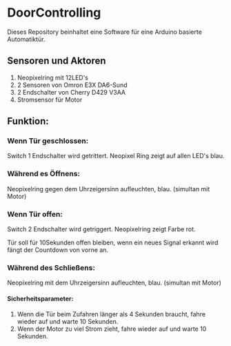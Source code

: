 # DoorControlling
Dieses Repository beinhaltet eine Software für eine Arduino basierte Automatiktür.

## Sensoren und Aktoren
1. Neopixelring mit 12LED's
2. 2 Sensoren von Omron E3X DA6-Sund
3. 2 Endschalter von Cherry D429 V3AA
4. Stromsensor für Motor


## Funktion:
### Wenn Tür geschlossen:
  Switch 1 Endschalter wird getrittert.
  Neopixel Ring zeigt auf allen LED's blau.
  
### Während es Öffnens: 
  Neopixelring gegen dem Uhrzeigersinn aufleuchten, blau. (simultan mit Motor)
  
  
### Wenn Tür offen:
  Switch 2 Endschalter wird getriggert.
  Neopixelring zeigt Farbe rot.
  
 Tür soll für 10Sekunden offen bleiben, wenn ein neues Signal erkannt wird fängt der Countdown von vorne an.
 
### Während des Schließens:
  Neopixelring mit dem Uhrzeigersinn aufleuchten, blau. (simultan mit Motor)
 
 #### Sicherheitsparameter:
  1. Wenn die Tür beim Zufahren länger als 4 Sekunden braucht, fahre wieder auf und warte 10 Sekunden.
  2. Wenn der Motor zu viel Strom zieht, fahre wieder auf und warte 10 Sekunden.
  
  
